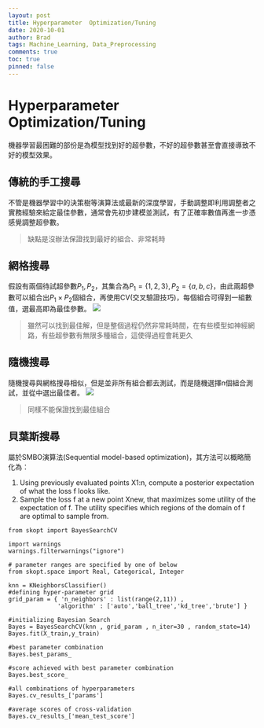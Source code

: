 ```yaml
---
layout: post
title: Hyperparameter  Optimization/Tuning
date: 2020-10-01
author: Brad
tags: Machine_Learning, Data_Preprocessing
comments: true
toc: true
pinned: false
---
```


<!-- more -->

# Hyperparameter  Optimization/Tuning


機器學習最困難的部份是為模型找到好的超參數，不好的超參數甚至會直接導致不好的模型效果。

## 傳統的手工搜尋
不管是機器學習中的決策樹等演算法或最新的深度學習，手動調整即利用調整者之實務經驗來給定最佳參數，通常會先初步建模並測試，有了正確率數值再進一步憑感覺調整超參數。
>缺點是沒辦法保證找到最好的組合、非常耗時

## 網格搜尋
假設有兩個待試超參數$P_1, P_2$，其集合為$P_1=\{1,2,3\}, P_2=\{a,b,c\}$，由此兩超參數可以組合出$P_1\times P_2$個組合，再使用CV(交叉驗證技巧)，每個組合可得到一組數值，選最高即為最佳參數。
![](https://i.imgur.com/GfeMWbj.png)

>雖然可以找到最佳解，但是整個過程仍然非常耗時間，在有些模型如神經網路，有些超參數有無限多種組合，這使得過程會耗更久

## 隨機搜尋
隨機搜尋與網格搜尋相似，但是並非所有組合都去測試，而是隨機選擇n個組合測試，並從中選出最佳者。
![](https://i.imgur.com/MMfj4Fs.png)
>同樣不能保證找到最佳組合

## 貝葉斯搜尋
屬於SMBO演算法(Sequential model-based optimization)，其方法可以概略簡化為：
1. Using previously evaluated points X1:n, compute a posterior expectation of what the loss f looks like.
2. Sample the loss f at a new point Xnew, that maximizes some utility of the expectation of f. The utility specifies which regions of the domain of f are optimal to sample from.

```python=
from skopt import BayesSearchCV

import warnings
warnings.filterwarnings("ignore")

# parameter ranges are specified by one of below
from skopt.space import Real, Categorical, Integer

knn = KNeighborsClassifier()
#defining hyper-parameter grid
grid_param = { 'n_neighbors' : list(range(2,11)) , 
              'algorithm' : ['auto','ball_tree','kd_tree','brute'] }

#initializing Bayesian Search
Bayes = BayesSearchCV(knn , grid_param , n_iter=30 , random_state=14)
Bayes.fit(X_train,y_train)

#best parameter combination
Bayes.best_params_

#score achieved with best parameter combination
Bayes.best_score_

#all combinations of hyperparameters
Bayes.cv_results_['params']

#average scores of cross-validation
Bayes.cv_results_['mean_test_score']
```